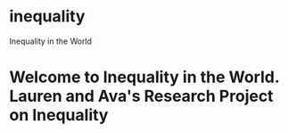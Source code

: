 # inequality
Inequality in the World
# Welcome to Inequality in the World. Lauren and Ava's Research Project on Inequality
